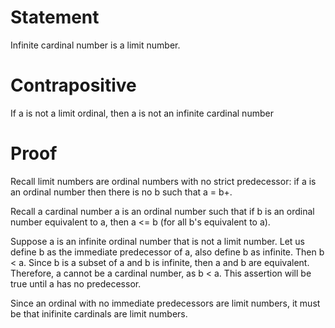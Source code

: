 # Statement

Infinite cardinal number is a limit number.

# Contrapositive

If a is not a limit ordinal, then a is not an infinite cardinal number

# Proof

Recall limit numbers are ordinal numbers with no strict predecessor: if a is an ordinal number then there is no b such that a = b+.

Recall a cardinal number a is an ordinal number such that if b is an ordinal number equivalent to a, then a <= b (for all b's equivalent to a).

Suppose a is an infinite ordinal number that is not a limit number. Let us define b as the immediate predecessor of a, also define b as infinite. Then b < a. Since b is a subset of a and b is infinite, then a and b are equivalent. Therefore, a cannot be a cardinal number, as b < a. This assertion will be true until a has no predecessor. 

Since an ordinal with no immediate predecessors are limit numbers, it must be that inifinite cardinals are limit numbers.


